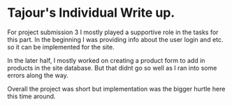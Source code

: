 # Tajour's Individual Write up. 

For project submission 3 I mostly played a supportive role in the tasks for this part. In the beginning I was providing info about the user login
and etc. so it can be implemented for the site. 

In the later half, I mostly worked on creating a product form to add in products in the site database. But that didnt go so well as I ran into some errors along the way. 

Overall the project was short but implementation was the bigger hurtle here this time around. 
